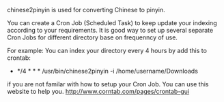 chinese2pinyin is used for converting Chinese to pinyin.

You can create a Cron Job (Scheduled Task) to keep update your indexing according to your requirements.
It is good way to set up several separate Cron Jobs for different directory base on frequenncy of use.

For example:
You can index your directory every 4 hours by add this to crontab:
* */4 * * * /usr/bin/chinese2pinyin -i /home/username/Downloads

if you are not familar with how to setup your Cron Job. You can use this website to help you.
http://www.corntab.com/pages/crontab-gui

